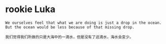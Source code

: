 # rookie Luka

    We ourselves feel that what we are doing is just a drop in the ocean. But the ocean would be less because of that missing drop.

    我们觉得我们所做的只是大海中的一滴水，但是没有了这滴水，海水会变少。